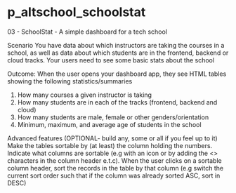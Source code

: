 # p_altschool_schoolstat

03 - SchoolStat - A simple dashboard for a tech school

Scenario
You have data about which instructors are taking the courses in a school, as well as data about which students are in the frontend, backend or cloud tracks. Your users need to see some basic stats about the school


Outcome:
When the user opens your dashboard app, they see HTML tables showing the following statistics/summaries
1. How many courses a given instructor is taking
2. How many students are in each of the tracks (frontend, backend and cloud)
3. How many students are male, female or other genders/orientation
4. Minimum, maximum, and average age of students in the school


Advanced features (OPTIONAL- build any, some or all if you feel up to it)
Make the tables sortable by (at least) the column holding the numbers. Indicate what columns are sortable (e.g with an icon or by adding the <> characters in the column header e.t.c). When the user clicks on a sortable column header, sort the records in the table by that column (e.g switch the current sort order such that if the column was already sorted ASC, sort in DESC)

